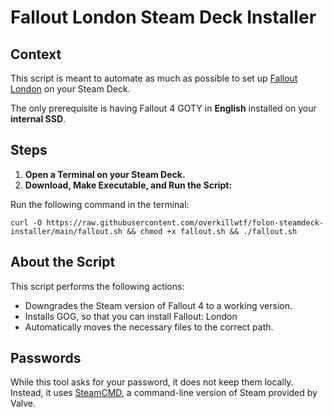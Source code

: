 # Fallout London Steam Deck Installer
## Context

This script is meant to automate as much as possible to set up [Fallout London](https://fallout4london.com) on your Steam Deck.

The only prerequisite is having Fallout 4 GOTY in **English** installed on your __**internal SSD**__.

## Steps

1. **Open a Terminal on your Steam Deck.**
2. **Download, Make Executable, and Run the Script:**

Run the following command in the terminal:
```
curl -O https://raw.githubusercontent.com/overkillwtf/folon-steamdeck-installer/main/fallout.sh && chmod +x fallout.sh && ./fallout.sh
```

## About the Script

This script performs the following actions:

-	Downgrades the Steam version of Fallout 4 to a working version.
-	Installs GOG, so that you can install Fallout: London
-	Automatically moves the necessary files to the correct path.

## Passwords

While this tool asks for your password, it does not keep them locally. Instead, it uses [SteamCMD](https://developer.valvesoftware.com/wiki/SteamCMD), a command-line version of Steam provided by Valve.
